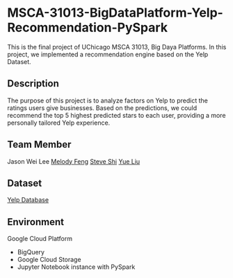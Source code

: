 # MSCA-31013-BigDataPlatform-Yelp-Recommendation-PySpark

This is the final project of UChicago MSCA 31013, Big Daya Platforms. In this project, we implemented a recommendation engine based on the Yelp Dataset.

## Description
The purpose of this project is to analyze factors on Yelp to predict the ratings users give businesses. Based on the predictions, we could recommend the top 5 highest predicted stars to each user, providing a more personally tailored Yelp experience. 

## Team Member
Jason Wei Lee
[Melody Feng](https://github.com/ylfeng85)
[Steve Shi](https://github.com/xs8vh)
[Yue Liu](https://github.com/yueliu199833)
    
## Dataset
[Yelp Database](https://www.yelp.com/dataset)
    
## Environment
Google Cloud Platform
- BigQuery 
- Google Cloud Storage   
- Jupyter Notebook instance with PySpark

